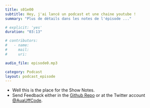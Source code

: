 ```yaml
---
title: s01e00
subtitle: Hey, j'ai lancé un podcast et une chaine youtube !
summary: "Plus de détails dans les notes de l'épisode ..."

# explicit: 'yes'
duration: "03:13"

# contributors:
#   - name:
#     mail:
#     uri:

audio_file: episode0.mp3

category: Podcast
layout: podcast_episode
---
```


  * Well this is the place for the Show Notes.
  * Send Feedback either in the [Github Repo](https://github.com/haslinger/jekyll-octopod) or at the Twitter account [@AuaUffCode](http://twitter.com/@AuaUffCode).
